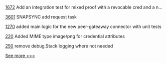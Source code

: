 
[1672](https://github.com/hyperledger/aries-cloudagent-python/pull/1672) Add an integration test for mixed proof with a revocable cred and a n…

[3601](https://github.com/hyperledger/besu/pull/3601) SNAPSYNC add request task

[1270](https://github.com/hyperledger/caliper/pull/1270) added main logic for the new peer-gateaway connector with unit tests 

[220](https://github.com/hyperledger/aries-framework-dotnet/pull/220) Added MIME type image/png for credential attributes

[250](https://github.com/hyperledger-labs/fabric-smart-client/pull/250) remove debug.Stack logging where not needed


[See more >>>](https://start-here.hyperledger.org/pull-requests)
